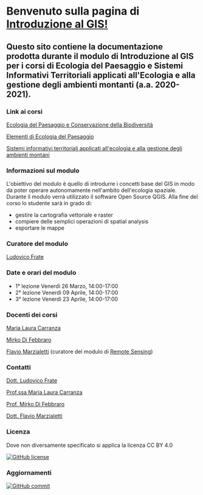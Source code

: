 # Benvenuto sulla pagina di [Introduzione al GIS!](https://envixlab.github.io/paesaggioGIS/#/./materiale/tutorial/layout/index)

## Questo sito contiene la documentazione prodotta durante il modulo di **Introduzione al GIS** per i corsi di Ecologia del Paesaggio e Sistemi Informativi Territoriali applicati all'Ecologia e alla gestione degli ambienti montanti (a.a. 2020-2021).

### Link ai corsi

[Ecologia del Paesaggio e Conservazione della Biodiversità](https://unimol.esse3.cineca.it/AttivitaDidatticaContestualizzata.do?ad_id=31309026&cds_id=10155&pds_id=9999&aa_ord_id=2016&aa_off_id=2020&cod_lingua=ita)

[Elementi di Ecologia del Paesaggio](https://unimol.esse3.cineca.it/AttivitaDidatticaContestualizzata.do?ad_id=31309023&cds_id=10017&pds_id=9999&aa_ord_id=2016&aa_off_id=2020&cod_lingua=ita)

[Sistemi informativi territoriali applicati all'ecologia e alla gestione degli ambienti montani](https://unimol.esse3.cineca.it/AttivitaDidatticaContestualizzata.do?ad_id=31310446&cds_id=10004&pds_id=9999&aa_ord_id=2017&aa_off_id=2020&cod_lingua=ita)


### Informazioni sul modulo
L'obiettivo del modulo è quello di introdurre i concetti base del GIS in modo da poter operare autonomamente nell'ambito dell'ecologia spaziale. Durante il modulo verrà utilizzato il software Open Source QGIS. Alla fine del corso lo studente sarà in grado di:
* gestire la cartografia vettoriale e raster
* compiere delle semplici operazioni di spatial analysis
* esportare le mappe

### Curatore del modulo
[Ludovico Frate](https://github.com/ludovico85)

### Date e orari del modulo
* 1° lezione Venerdì 26 Marzo, 14:00-17:00
* 2° lezione Venerdì 09 Aprile, 14:00-17:00
* 3° lezione Venerdì 23 Aprile, 14:00-17:00

### Docenti dei corsi
[Maria Laura Carranza](http://envixlab.unimol.it/team_mf/laura-carranza/)

[Mirko Di Febbraro](http://envixlab.unimol.it/team_mf/mirko-di-febbraro/)

[Flavio Marzialetti](http://envixlab.unimol.it/team_mf/flavio-marzialetti/) (curatore del modulo di [Remote Sensing](https://envixlab.github.io/paesaggioGIS/#/./link/index))

### Contatti
[Dott. Ludovico Frate](mailto:frateludovico@gmail.com)

[Prof.ssa Maria Laura Carranza](mailto:paesaggiogis@gmail.com)

[Prof. Mirko Di Febbraro](mailto:paesaggiogis@gmail.com)

[Dott. Flavio Marzialetti](mailto:flavio.marzialetti@unimol.it)

### Licenza
Dove non diversamente specificato si applica la licenza CC BY 4.0

<p><a href="https://github.com/Envixlab/paesaggioGIS/blob/master/License.md"><img src="https://camo.githubusercontent.com/b9e61d4d8db6ffad34c4367d2fa7089993491ce7/68747470733a2f2f696d672e736869656c64732e696f2f62616467652f4c6963656e73652d4372656174697665253230436f6d6d6f6e732532304174747269627574696f6e253230342e30253230496e7465726e6174696f6e616c2d626c7565" alt="GitHub license" data-canonical-src="https://img.shields.io/badge/License-Creative%20Commons%20Attribution%204.0%20International-blue" style="max-width:100%;"></a>


### Aggiornamenti

<a href="https://github.com/Envixlab/paesaggioGIS/commits/master"><img src="https://camo.githubusercontent.com/f5f7431cfccb2ebed2649bb2e2ab87ddc4659461/68747470733a2f2f696d672e736869656c64732e696f2f6769746875622f6c6173742d636f6d6d69742f70636d2d6470632f434f5649442d3139" alt="GitHub commit" data-canonical-src="https://img.shields.io/github/last-commit/envixlab/paesaggioGIS" style="max-width:100%;"></a></p>
